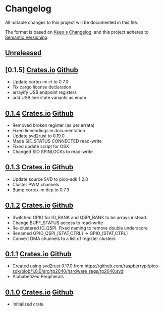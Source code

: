 # Changelog

All notable changes to this project will be documented in this file.

The format is based on [Keep a Changelog](https://keepachangelog.com/en/1.0.0/),
and this project adheres to [Semantic Versioning](https://semver.org/spec/v2.0.0.html).

## [Unreleased]

## [0.1.5] [Crates.io](https://crates.io/crates/rp2040-pac/0.1.5) [Github](https://github.com/rp-rs/rp2040-pac/releases/tag/v0.1.5)

- Update cortex-m-rt to 0.7.0
- Fix cargo license declaration
- arrayify USB endpoint registers
- add USB line state variants as enum

## [0.1.4] [Crates.io](https://crates.io/crates/rp2040-pac/0.1.4) [Github](https://github.com/rp-rs/rp2040-pac/releases/tag/v0.1.4)

- Removed broken register (as per errata)
- Fixed lineendings in documentation
- Update svd2rust to 0.19.0
- Made SIE_STATUS CONNECTED read-write
- Fixed update script for OSX
- Changed SIO SPINLOCKs to read-write

## [0.1.3] [Crates.io](https://crates.io/crates/rp2040-pac/0.1.3) [Github](https://github.com/rp-rs/rp2040-pac/releases/tag/v0.1.3)

- Update source SVD to pico-sdk 1.2.0
- Cluster PWM channels
- Bump cortex-m dep to 0.7.3

## [0.1.2] [Crates.io](https://crates.io/crates/rp2040-pac/0.1.2) [Github](https://github.com/rp-rs/rp2040-pac/releases/tag/v0.1.2)

- Switched GPIO for IO_BANK and QSPI_BANK to be arrays instead.
- Change BUFF_STATUS access to read-write
- Re-clustered IO_QSPI. Fixed naming to remove double underscore
- Renamed GPIO_QSPI_[STAT,CTRL] -> GPIO_[STAT,CTRL]
- Convert DMA chunnels to a list of register clusters

## [0.1.1] [Crates.io](https://crates.io/crates/rp2040-pac/0.1.1) [Github](https://github.com/rp-rs/rp2040-pac/releases/tag/v0.1.1)

- Created using svd2rust 0.17.0 from https://github.com/raspberrypi/pico-sdk/blob/1.0.0/src/rp2040/hardware_regs/rp2040.svd
- Alphabetized Peripherals

## [0.1.0] [Crates.io](https://crates.io/crates/rp2040-pac/0.1.0) [Github](https://github.com/rp-rs/rp2040-pac/releases/tag/v0.1.0)

- Initialized crate

[Unreleased]: https://github.com/rp-rs/rp2040-pac/compare/v0.1.4...HEAD
[0.1.4]: https://github.com/rp-rs/rp2040-pac/compare/v0.1.3...v0.1.4
[0.1.3]: https://github.com/rp-rs/rp2040-pac/compare/v0.1.2...v0.1.3
[0.1.2]: https://github.com/rp-rs/rp2040-pac/compare/v0.1.1...v0.1.2
[0.1.1]: https://github.com/rp-rs/rp2040-pac/compare/v0.1.0...v0.1.1
[0.1.0]: https://github.com/rp-rs/rp2040-pac/releases/tag/v0.1.0
